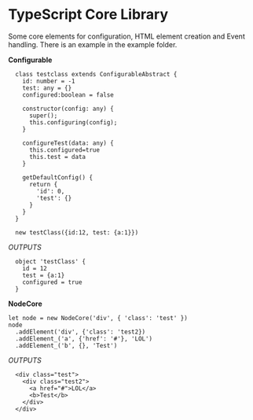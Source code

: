 # TypeScript Core Library

Some core elements for configuration, HTML element creation and Event handling.
There is an example in the example folder.

**Configurable**
```
  class testclass extends ConfigurableAbstract {
    id: number = -1
    test: any = {}
    configured:boolean = false
    
    constructor(config: any) {
      super();
      this.configuring(config);
    }

    configureTest(data: any) {
      this.configured=true
      this.test = data
    }

    getDefaultConfig() {
      return {
        'id': 0,
        'test': {}
      }
    }
  }

  new testClass({id:12, test: {a:1}})
```
*OUTPUTS*
```
  object 'testClass' {
    id = 12
    test = {a:1}
    configured = true
  }
```

**NodeCore**
```
let node = new NodeCore('div', { 'class': 'test' })
node
  .addElement('div', {'class': 'test2})
  .addElement_('a', {'href': '#'}, 'LOL')
  .addElement_('b', {}, 'Test')
```
*OUTPUTS*
```
  <div class="test">
    <div class="test2">
      <a href="#">LOL</a>
      <b>Test</b>
    </div>
  </div>
```